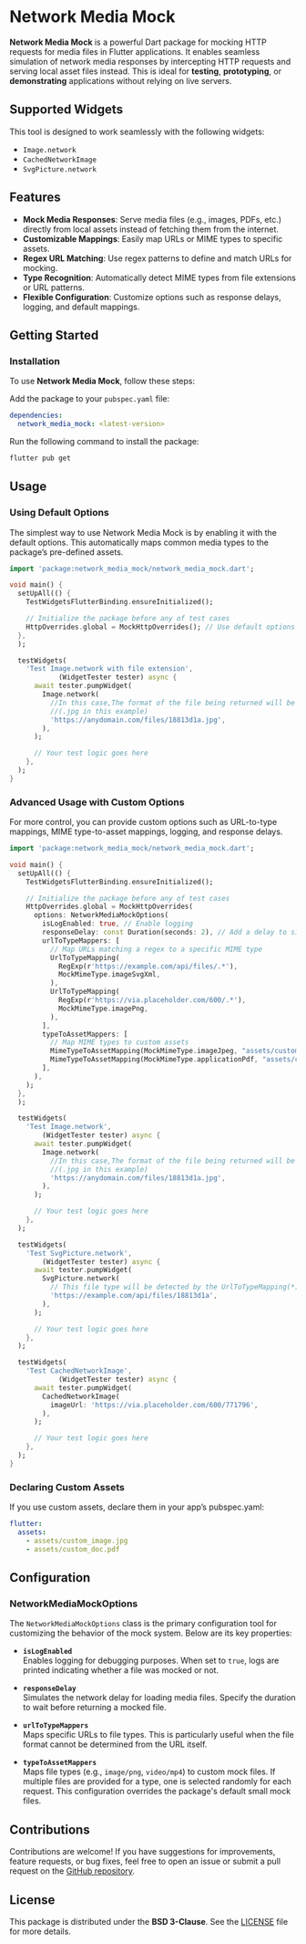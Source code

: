 # **Network Media Mock**

**Network Media Mock** is a powerful Dart package for mocking HTTP requests for media files in Flutter applications. It enables seamless simulation of network media responses by intercepting HTTP requests and serving local asset files instead. This is ideal for **testing**, **prototyping**, or **demonstrating** applications without relying on live servers.


## **Supported Widgets**

This tool is designed to work seamlessly with the following widgets:

- `Image.network`
- `CachedNetworkImage`
- `SvgPicture.network`


## **Features**

- **Mock Media Responses**: Serve media files (e.g., images, PDFs, etc.) directly from local assets instead of fetching them from the internet.
- **Customizable Mappings**: Easily map URLs or MIME types to specific assets.
- **Regex URL Matching**: Use regex patterns to define and match URLs for mocking.
- **Type Recognition**: Automatically detect MIME types from file extensions or URL patterns.
- **Flexible Configuration**: Customize options such as response delays, logging, and default mappings.


## **Getting Started**

### **Installation**

To use **Network Media Mock**, follow these steps:

Add the package to your `pubspec.yaml` file:
```yaml
dependencies:
  network_media_mock: <latest-version>
```
Run the following command to install the package:

```bash
flutter pub get
```

## **Usage**

### **Using Default Options**

The simplest way to use Network Media Mock is by enabling it with the default options. This automatically maps common media types to the package’s pre-defined assets.

```dart
import 'package:network_media_mock/network_media_mock.dart';

void main() {
  setUpAll(() {
    TestWidgetsFlutterBinding.ensureInitialized();

    // Initialize the package before any of test cases
    HttpOverrides.global = MockHttpOverrides(); // Use default options
  },
  );

  testWidgets(
    'Test Image.network with file extension',
            (WidgetTester tester) async {
      await tester.pumpWidget(
        Image.network(
          //In this case,The format of the file being returned will be determined from the extension.
          //(.jpg in this example)
          'https://anydomain.com/files/18813d1a.jpg',
        ),
      );

      // Your test logic goes here
    },
  );
}
```

### **Advanced Usage with Custom Options**

For more control, you can provide custom options such as URL-to-type mappings, MIME type-to-asset mappings, logging, and response delays.

```dart
import 'package:network_media_mock/network_media_mock.dart';

void main() {
  setUpAll(() {
    TestWidgetsFlutterBinding.ensureInitialized();

    // Initialize the package before any of test cases
    HttpOverrides.global = MockHttpOverrides(
      options: NetworkMediaMockOptions(
        isLogEnabled: true, // Enable logging
        responseDelay: const Duration(seconds: 2), // Add a delay to simulate network latency
        urlToTypeMappers: [
          // Map URLs matching a regex to a specific MIME type
          UrlToTypeMapping(
            RegExp(r'https://example.com/api/files/.*'),
            MockMimeType.imageSvgXml,
          ),
          UrlToTypeMapping(
            RegExp(r'https://via.placeholder.com/600/.*'),
            MockMimeType.imagePng,
          ),
        ],
        typeToAssetMappers: [
          // Map MIME types to custom assets
          MimeTypeToAssetMapping(MockMimeType.imageJpeg, "assets/custom_image.jpg"),
          MimeTypeToAssetMapping(MockMimeType.applicationPdf, "assets/custom_doc.pdf"),
        ],
      ),
    );
  },
  );

  testWidgets(
    'Test Image.network',
        (WidgetTester tester) async {
      await tester.pumpWidget(
        Image.network(
          //In this case,The format of the file being returned will be determined from the extension.
          //(.jpg in this example)
          'https://anydomain.com/files/18813d1a.jpg',
        ),
      );

      // Your test logic goes here
    },
  );

  testWidgets(
    'Test SvgPicture.network',
        (WidgetTester tester) async {
      await tester.pumpWidget(
        SvgPicture.network(
          // This file type will be detected by the UrlToTypeMapping(*) defined in options.
          'https://example.com/api/files/18813d1a',
        ),
      );

      // Your test logic goes here
    },
  );

  testWidgets(
    'Test CachedNetworkImage',
            (WidgetTester tester) async {
      await tester.pumpWidget(
        CachedNetworkImage(
          imageUrl: 'https://via.placeholder.com/600/771796',
        ),
      );

      // Your test logic goes here
    },
  );
}
```

### **Declaring Custom Assets**
If you use custom assets, declare them in your app’s pubspec.yaml:
```yaml
flutter:
  assets:
    - assets/custom_image.jpg
    - assets/custom_doc.pdf
```

## **Configuration**

### **NetworkMediaMockOptions**

The `NetworkMediaMockOptions` class is the primary configuration tool for customizing the behavior of the mock system. Below are its key properties:

- **`isLogEnabled`**  
  Enables logging for debugging purposes. When set to `true`, logs are printed indicating whether a file was mocked or not.

- **`responseDelay`**  
  Simulates the network delay for loading media files. Specify the duration to wait before returning a mocked file.

- **`urlToTypeMappers`**  
  Maps specific URLs to file types. This is particularly useful when the file format cannot be determined from the URL itself.

- **`typeToAssetMappers`**  
  Maps file types (e.g., `image/png`, `video/mp4`) to custom mock files. If multiple files are provided for a type, one is selected randomly for each request. This configuration overrides the package's default small mock files.

## **Contributions**

Contributions are welcome! If you have suggestions for improvements, feature requests, or bug fixes, feel free to open an issue or submit a pull request on the [GitHub repository](https://github.com/hosseinzare1/network-media-mock).

## **License**

This package is distributed under the **BSD 3-Clause**. See the [LICENSE](https://github.com/hosseinzare1/network-media-mock/blob/main/LICENSE) file for more details.